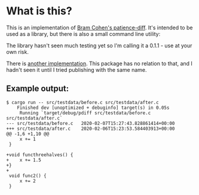 # What is this?

This is an implementation of
[Bram Cohen's patience-diff](https://bramcohen.livejournal.com/73318.html). It's intended to
be used as a library, but there is also a small command line utility:

The library hasn't seen much testing yet so I'm calling it a 0.1.1 - use at your own risk.

There is [another implementation](https://crates.io/crates/patience-diff). This
package has no relation to that, and I hadn't seen it until I tried publishing
with the same name.

## Example output:

```plain
$ cargo run -- src/testdata/before.c src/testdata/after.c
    Finished dev [unoptimized + debuginfo] target(s) in 0.05s
     Running `target/debug/pdiff src/testdata/before.c src/testdata/after.c`
--- src/testdata/before.c	2020-02-07T15:27:43.828861414+00:00
+++ src/testdata/after.c	2020-02-06T15:23:53.584403913+00:00
@@ -1,6 +1,10 @@
     x += 1
 }

+void functhreehalves() {
+    x += 1.5
+}
+
 void func2() {
     x += 2
 }
```

